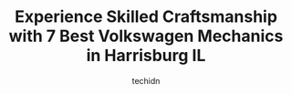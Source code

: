 ---
layout: ampstory
image: https://images.unsplash.com/photo-1511919884226-fd3cad34687c?ixlib=rb-4.0.3&ixid=MnwxMjA3fDB8MHxwaG90by1wYWdlfHx8fGVufDB8fHx8&auto=format&fit=crop&w=640&h=853&q=80
author: techidn
featured: false
description: Looking for reliable and skilled Volkswagen Mechanic in Harrisburg IL, USA? Your search ends here with the 7 best Volkswagen Mechanic in town. With their expertise and commitment to deliveri
title: Experience Skilled Craftsmanship with 7 Best Volkswagen Mechanics in Harrisburg IL
cover:
   title: Experience Skilled Craftsmanship with 7 Best Volkswagen Mechanics in Harrisburg IL
   subtitle: Rickpate
   background: https://images.unsplash.com/photo-1511919884226-fd3cad34687c?ixlib=rb-4.0.3&ixid=MnwxMjA3fDB8MHxwaG90by1wYWdlfHx8fGVufDB8fHx8&auto=format&fit=crop&w=640&h=853&q=80

pages: 
 - layout: thirds
   top: <h1>#1 West Side Auto LLC</h1>
   bottom: "<p>Did not catch our mechanics name, but he was very sweet and knowledgeable. We are from out of town and our car was making awful noises. He rode around with us to assess t</p>"
   background: https://www.knot35.com/toplist/wp-content/uploads/2023/06/best-volkswagen-mechanic-1-in-harrisburg-il-1685835961.jpeg
   backgroundblur: true
 - layout: thirds
   top: <h1>#2 Nugents Auto Shop & Accessories</h1>
   bottom: "<p>2555 Ledford Rd, Harrisburg, IL 62946, United States</p>"
   background: https://www.knot35.com/toplist/wp-content/uploads/2023/06/best-volkswagen-mechanic-2-in-harrisburg-il-1685835961.jpeg
   cta:
      link: https://www.knot35.com/toplist/experience-skilled-craftsmanship-with-7-best-volkswagen-mechanics-in-harrisburg-il/
      text: Experience Skilled Craftsmanship with 7 Best Volkswagen Mechanics in Harrisburg IL
 - layout: thirds
   top: <h1>#3 J R Auto Repair</h1>
   bottom: "<p>101 Rose St, Harrisburg, IL 62946, United States</p>"
   background: https://www.knot35.com/toplist/wp-content/uploads/2023/06/best-volkswagen-mechanic-3-in-harrisburg-il-1685835961.jpeg
   cta:
      link: https://www.knot35.com/toplist/experience-skilled-craftsmanship-with-7-best-volkswagen-mechanics-in-harrisburg-il/
      text: Experience Skilled Craftsmanship with 7 Best Volkswagen Mechanics in Harrisburg IL
 - layout: thirds
   top: <h1>#4 Outback Automotive</h1>
   bottom: "<p>901a S Land St, Harrisburg, IL 62946, United States</p>"
   background: https://images.unsplash.com/photo-1567360425618-1594206637d2?ixlib=rb-4.0.3&ixid=MnwxMjA3fDB8MHxwaG90by1wYWdlfHx8fGVufDB8fHx8&auto=format&fit=crop&w=640&h=853&q=80
   cta:
      link: https://www.knot35.com/toplist/experience-skilled-craftsmanship-with-7-best-volkswagen-mechanics-in-harrisburg-il/
      text: Experience Skilled Craftsmanship with 7 Best Volkswagen Mechanics in Harrisburg IL
 - layout: thirds
   top: <h1>#5 Robbies Auto Repair</h1>
   bottom: "<p>314 S Club St, Harrisburg, IL 62946, United States</p>"
   background: https://images.unsplash.com/photo-1541356665065-22676f35dd40?ixlib=rb-4.0.3&ixid=MnwxMjA3fDB8MHxwaG90by1wYWdlfHx8fGVufDB8fHx8&auto=format&fit=crop&w=640&h=853&q=80
   cta:
      link: https://www.knot35.com/toplist/experience-skilled-craftsmanship-with-7-best-volkswagen-mechanics-in-harrisburg-il/
      text: Experience Skilled Craftsmanship with 7 Best Volkswagen Mechanics in Harrisburg IL
 - layout: thirds
   top: <h1>#6 D & D Auto Shop</h1>
   bottom: "<p>Harrisburg, IL 62946, United States</p>"
   background: https://images.unsplash.com/photo-1547366785-564103df7e13?ixlib=rb-4.0.3&ixid=MnwxMjA3fDB8MHxwaG90by1wYWdlfHx8fGVufDB8fHx8&auto=format&fit=crop&w=640&h=853&q=80
   cta:
      link: https://www.knot35.com/toplist/experience-skilled-craftsmanship-with-7-best-volkswagen-mechanics-in-harrisburg-il/
      text: Experience Skilled Craftsmanship with 7 Best Volkswagen Mechanics in Harrisburg IL

 - layout: thirds
   middle: Continue reading...
   background: https://images.unsplash.com/photo-1620421680010-0766ff230392?ixlib=rb-4.0.3&ixid=MnwxMjA3fDB8MHxwaG90by1wYWdlfHx8fGVufDB8fHx8&auto=format&fit=crop&w=640&h=853&q=80
   cta:
      link: https://www.knot35.com/toplist/experience-skilled-craftsmanship-with-7-best-volkswagen-mechanics-in-harrisburg-il/
      text: Experience Skilled Craftsmanship with 7 Best Volkswagen Mechanics in Harrisburg IL
      
---